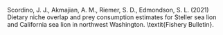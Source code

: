 


Scordino, J. J., Akmajian, A. M., Riemer, S. D., Edmondson, S. L. (2021)  Dietary niche overlap and prey consumption estimates for Steller sea lion and California sea lion in northwest Washington. \textit{Fishery Bulletin}.
